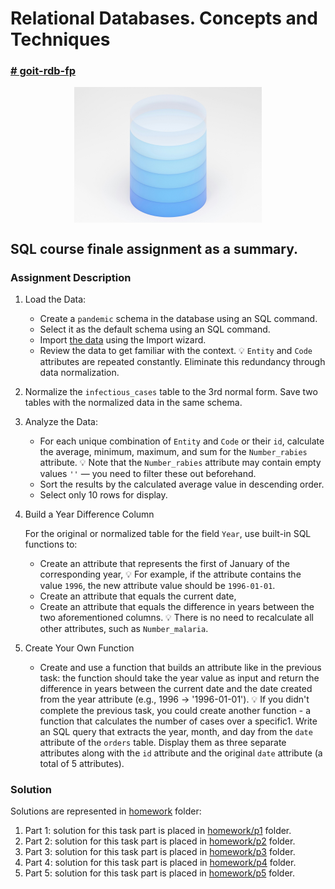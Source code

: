 # Relational Databases. Concepts and Techniques

### [# goit-rdb-fp](https://github.com/topics/goit-rdb-hw-fp)

<p align="center">
  <img align="center" src="./assets/thumbnail.jpg" width="300" title="Project thumbnail" alt="project thumbnail">
</p>


## SQL course finale assignment as a summary.

### Assignment Description

1. Load the Data:
    * Create a `pandemic` schema in the database using an SQL command.
    * Select it as the default schema using an SQL command.
    * Import [the data](./assets/task-dataset/infectious_cases.csv) using the Import wizard.
    * Review the data to get familiar with the context.
        💡 `Entity` and `Code` attributes are repeated constantly. Eliminate this redundancy through data normalization.

2. Normalize the `infectious_cases` table to the 3rd normal form. Save two tables with the normalized data in the same schema.

3. Analyze the Data:
    * For each unique combination of `Entity` and `Code` or their `id`, calculate the average, minimum, maximum, and sum for the `Number_rabies` attribute.
        💡 Note that the `Number_rabies` attribute may contain empty values `''` — you need to filter these out beforehand.
    * Sort the results by the calculated average value in descending order.
    * Select only 10 rows for display.

4. Build a Year Difference Column

    For the original or normalized table for the field `Year`, use built-in SQL functions to:

    * Create an attribute that represents the first of January of the corresponding year,
        💡 For example, if the attribute contains the value `1996`, the new attribute value should be `1996-01-01`.
    * Create an attribute that equals the current date,
    * Create an attribute that equals the difference in years between the two aforementioned columns.
        💡 There is no need to recalculate all other attributes, such as `Number_malaria`.

5. Create Your Own Function
    * Create and use a function that builds an attribute like in the previous task: the function should take the year value as input and return the difference in years between the current date and the date created from the year attribute (e.g., 1996 → '1996-01-01').
        💡 If you didn't complete the previous task, you could create another function - a function that calculates the number of cases over a specific1. Write an SQL query that extracts the year, month, and day from the `date` attribute of the `orders` table. Display them as three separate attributes along with the `id` attribute and the original `date` attribute (a total of 5 attributes).

### Solution

Solutions are represented in [homework](./homework/) folder:

1. Part 1: solution for this task part is placed in [homework/p1](./homework/p1) folder.
2. Part 2: solution for this task part is placed in [homework/p2](./homework/p2) folder.
3. Part 3: solution for this task part is placed in [homework/p3](./homework/p3) folder.
4. Part 4: solution for this task part is placed in [homework/p4](./homework/p4) folder.
5. Part 5: solution for this task part is placed in [homework/p5](./homework/p5) folder.
